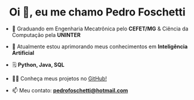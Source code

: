 <h1 align="center">Oi 👋, eu me chamo Pedro Foschetti</h1>

- 📘 Graduando em Engenharia Mecatrônica pelo **CEFET/MG** & Ciência da Computação pela **UNINTER**

- 🤖 Atualmente estou aprimorando meus conhecimentos em **Inteligência Artificial**

- 🗒️ **Python, Java, SQL**

- 👨‍💻 Conheça meus projetos no [GitHub!](https://github.com/pedrofoschetti)

- 📫 Meu contato: **pedrofoschetti@hotmail.com**
